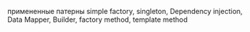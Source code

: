 примененные патерны simple factory, singleton, Dependency injection, Data Mapper, Builder, factory
method, template method